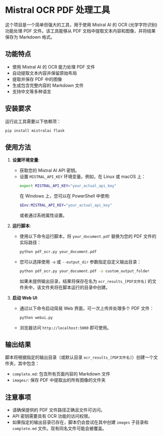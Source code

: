# Mistral OCR PDF 处理工具

这个项目是一个简单但强大的工具，用于使用 Mistral AI 的 OCR (光学字符识别) 功能处理 PDF 文件。该工具能够从 PDF 文档中提取文本内容和图像，并将结果保存为 Markdown 格式。

## 功能特点

- 使用 Mistral AI 的 OCR 能力处理 PDF 文件
- 自动提取文本内容并保留原始布局
- 提取并保存 PDF 中的图像
- 生成包含完整内容的 Markdown 文件
- 支持中文等多种语言

## 安装要求

运行此工具需要以下依赖项：

```bash
pip install mistralai flask
```

## 使用方法

1.  **设置环境变量**:
    *   获取您的 Mistral AI API 密钥。
    *   设置 `MISTRAL_API_KEY` 环境变量。例如，在 Linux 或 macOS 上：
        ```bash
        export MISTRAL_API_KEY="your_actual_api_key"
        ```
        在 Windows 上，您可以在 PowerShell 中使用:
        ```powershell
        $Env:MISTRAL_API_KEY="your_actual_api_key"
        ```
        或者通过系统属性设置。

2.  **运行脚本**:
    *   使用以下命令运行脚本，将 `your_document.pdf` 替换为您的 PDF 文件的实际路径：
        ```bash
        python pdf_ocr.py your_document.pdf
        ```
    *   您可以选择使用 `-o` 或 `--output_dir` 参数指定自定义输出目录：
        ```bash
        python pdf_ocr.py your_document.pdf -o custom_output_folder
        ```
        如果未提供输出目录，结果将保存在名为 `ocr_results_[PDF文件名]` 的文件夹中，该文件夹将在脚本运行的目录中创建。

3.  **启动 Web UI**:
    * 通过以下命令启动简易 Web 界面，可一次上传并处理多个 PDF 文件：
        ```bash
        python webui.py
        ```
    * 浏览器访问 `http://localhost:5000` 即可使用。

## 输出结果

脚本将根据指定的输出目录（或默认目录 `ocr_results_[PDF文件名]`）创建一个文件夹，其中包含：

- `complete.md`: 包含所有页面内容的 Markdown 文件
- `images/`: 保存 PDF 中提取出的所有图像的文件夹


## 注意事项

- 请确保提供的 PDF 文件路径正确且文件可访问。
- API 密钥需要具有 OCR 功能的访问权限。
- 如果指定的输出目录已存在，脚本仍会尝试在其中创建 `images` 子目录和 `complete.md` 文件。现有同名文件可能会被覆盖。



